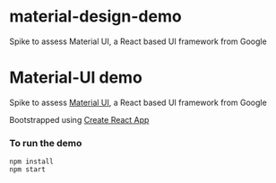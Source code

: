 # material-design-demo
Spike to assess Material UI, a React based UI framework from Google

# Material-UI demo
Spike to assess [Material UI](https://material-ui-next.com/), a React based UI framework from Google

Bootstrapped using [Create React App](https://github.com/facebook/create-react-app)

### To run the demo
````
npm install
npm start
````
